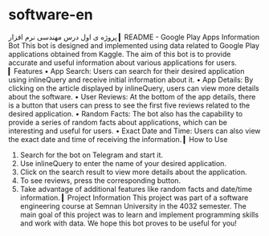 # software-en
پروژه ی اول درس مهندسی نرم افزار 
▎README - Google Play Apps Information Bot
This bot is designed and implemented using data related to Google Play applications
obtained from Kaggle. The aim of this bot is to provide accurate and useful information
about various applications for users.
▎Features
• App Search: Users can search for their desired application using inlineQuery and receive
initial information about it.
• App Details: By clicking on the article displayed by inlineQuery, users can view more
details about the software.
• User Reviews: At the bottom of the app details, there is a button that users can press to
see the first five reviews related to the desired application.
• Random Facts: The bot also has the capability to provide a series of random facts about
applications, which can be interesting and useful for users.
• Exact Date and Time: Users can also view the exact date and time of receiving the
information.
▎How to Use
1. Search for the bot on Telegram and start it.
2. Use inlineQuery to enter the name of your desired application.
3. Click on the search result to view more details about the application.
4. To see reviews, press the corresponding button.
5. Take advantage of additional features like random facts and date/time information.
▎Project Information
This project was part of a software engineering course at Semnan University in the 4032
semester. The main goal of this project was to learn and implement programming skills and
work with data.
We hope this bot proves to be useful for you!
